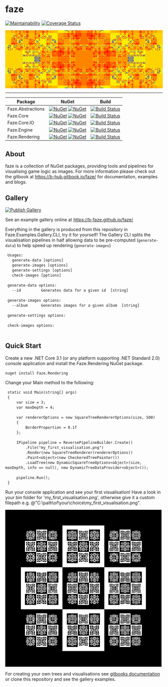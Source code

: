 # faze

[![Maintainability](https://api.codeclimate.com/v1/badges/084d5181c85199fae763/maintainability)](https://codeclimate.com/github/b-faze/faze/maintainability)
[![Coverage Status](https://coveralls.io/repos/github/b-faze/faze/badge.svg)](https://coveralls.io/github/b-faze/faze)


<img align="center" src="docs/banner.png" alt="Banner" />

---

| Package           | NuGet | Build
|-------------------|-------|-------|
| Faze.Abstractions | [![NuGet](https://img.shields.io/nuget/v/Faze.Abstractions.svg)](https://www.nuget.org/packages/Faze.Abstractions/) [![NuGet](https://img.shields.io/nuget/vpre/Faze.Abstractions.svg)](https://www.nuget.org/packages/Faze.Abstractions/) | [![Build Status](https://img.shields.io/github/workflow/status/b-faze/faze/Faze.Abstractions)](https://github.com/b-faze/faze/actions/workflows/Faze.Abstractions.yml) |
| Faze.Core         | [![NuGet](https://img.shields.io/nuget/v/Faze.Core.svg)](https://www.nuget.org/packages/Faze.Core/) [![NuGet](https://img.shields.io/nuget/vpre/Faze.Core.svg)](https://www.nuget.org/packages/Faze.Core/) | [![Build Status](https://img.shields.io/github/workflow/status/b-faze/faze/Faze.Core)](https://github.com/b-faze/faze/actions/workflows/Faze.Core.yml) |
| Faze.Core.IO         | [![NuGet](https://img.shields.io/nuget/v/Faze.Core.IO.svg)](https://www.nuget.org/packages/Faze.Core.IO/) [![NuGet](https://img.shields.io/nuget/vpre/Faze.Core.IO.svg)](https://www.nuget.org/packages/Faze.Core.IO/) | [![Build Status](https://img.shields.io/github/workflow/status/b-faze/faze/Faze.Core.IO)](https://github.com/b-faze/faze/actions/workflows/Faze.Core.IO.yml) |
| Faze.Engine       | [![NuGet](https://img.shields.io/nuget/v/Faze.Engine.svg)](https://www.nuget.org/packages/Faze.Engine/) [![NuGet](https://img.shields.io/nuget/vpre/Faze.Engine.svg)](https://www.nuget.org/packages/Faze.Engine/) | [![Build Status](https://img.shields.io/github/workflow/status/b-faze/faze/Faze.Engine)](https://github.com/b-faze/faze/actions/workflows/Faze.Engine.yml) |
| Faze.Rendering    | [![NuGet](https://img.shields.io/nuget/v/Faze.Rendering.svg)](https://www.nuget.org/packages/Faze.Rendering/) [![NuGet](https://img.shields.io/nuget/vpre/Faze.Rendering.svg)](https://www.nuget.org/packages/Faze.Rendering/) | [![Build Status](https://img.shields.io/github/workflow/status/b-faze/faze/Faze.Rendering)](https://github.com/b-faze/faze/actions/workflows/Faze.Rendering.yml) |

## About

faze is a collection of NuGet packages, providing tools and pipelines for visualising game logic as images. For more information please check out the gitbook at https://b-hub.gitbook.io/faze/ for documentation, examples and blogs.

## Gallery

[![Publish Gallery](https://github.com/b-faze/faze/actions/workflows/gallery.yml/badge.svg)](https://github.com/b-faze/faze/actions/workflows/gallery.yml)

See an example gallery online at https://b-faze.github.io/faze/

Everything in the gallery is produced from this repository in Faze.Examples.Gallery.CLI, try it for yourself! The Gallery CLI splits the visualisation pipelines in half allowing data to be pre-computed (`generate-data`) to help speed up rendering (`generate-images`)

```
 Usages:
   generate-data [options]
   generate-images [options]
   generate-settings [options]
   check-images [pptions]
   
 generate-data options:
   --id         Generates data for a given id  [string]
  
 generate-images options:
   --album      Generates images for a given album  [string]
 
 generate-settings options:
  
 check-images options:
   
```

## Quick Start

Create a new .NET Core 3.1 (or any platform supporting .NET Standard 2.0) console application and install the Faze.Rendering NuGet package.

```
nuget install Faze.Rendering
```

Change your Main method to the following:

```
 static void Main(string[] args)
 {
     var size = 3;
     var maxDepth = 4;

     var rendererOptions = new SquareTreeRendererOptions(size, 500)
     {
         BorderProportion = 0.1f
     };

     IPipeline pipeline = ReversePipelineBuilder.Create()
         .File("my_first_visualisation.png")
         .Render(new SquareTreeRenderer(rendererOptions))
         .Paint<object>(new CheckeredTreePainter())
         .LoadTree(new DynamicSquareTreeOptions<object>(size, maxDepth, info => null), new DynamicTreeDataProvider<object>());

     pipeline.Run();
 }
```
Run your console application and see your first visualisation! Have a look in your bin folder for 'my_first_visualisation.png', otherwise give it a custom filepath e.g. @"C:\path\of\your\choice\my_first_visualisation.png".

<img align="center" src="docs/my_first_visualisation.png" alt="my_first_visualisation" />

For creating your own trees and visualisations see [gitbooks documentation](https://b-hub.gitbook.io/faze/) or clone this repository and see the gallery examples.
